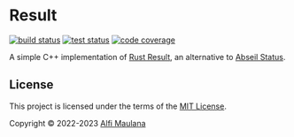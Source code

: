 # Result

[![build status](https://img.shields.io/github/actions/workflow/status/threeal/result/build.yml?branch=main)](https://github.com/threeal/result/actions/workflows/build.yml)
[![test status](https://img.shields.io/github/actions/workflow/status/threeal/result/test.yml?label=test&branch=main)](https://github.com/threeal/result/actions/workflows/test.yml)
[![code coverage](https://img.shields.io/coveralls/github/threeal/result/main)](https://coveralls.io/github/threeal/result)

A simple C++ implementation of [Rust Result](https://doc.rust-lang.org/std/result), an alternative to [Abseil Status](https://abseil.io/docs/cpp/guides/status).

## License

This project is licensed under the terms of the [MIT License](./LICENSE).

Copyright © 2022-2023 [Alfi Maulana](https://github.com/threeal)
